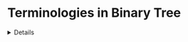 # Terminologies in Binary Tree

<Details>

## Nodes
The fundamental part of a binary tree, where each node contains data and links to two child nodes.

## Root
The topmost node in a tree, known as the root node.  
- It has no parent and serves as the starting point for all nodes in the tree.

## Parent Node
A node that has one or more child nodes.  
- In a binary tree, each node can have at most two children.

## Child Node
A node that is a descendant of another node (its parent).

## Leaf Node
A node that does not have any children, or both children are `null`.

## Internal Node
A node that has at least one child.  
- This includes all nodes except the root and the leaf nodes.

## Depth of a Node
The number of edges from a specific node to the root node.  
- The depth of the root node is zero.

## Height of a Binary Tree
The number of nodes from the deepest leaf node to the root node.

## The diagram below shows all these terms in a binary tree.

![Terminologies in Binary Tree](https://media.geeksforgeeks.org/wp-content/uploads/20240808120231/Terminologies-in-Binary-Tree-in-Data-Structure_1.webp)

</Details>

